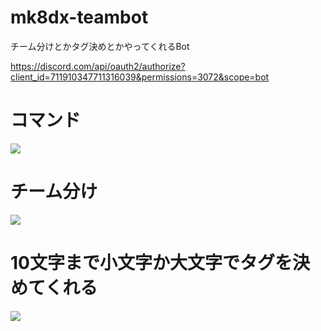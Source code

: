 # mk8dx-teambot
チーム分けとかタグ決めとかやってくれるBot

https://discord.com/api/oauth2/authorize?client_id=711910347711316039&permissions=3072&scope=bot

# コマンド
![](https://i.imgur.com/ftk7mP0.png)

# チーム分け
![](https://i.imgur.com/Fi3NdCd.png)

# 10文字まで小文字か大文字でタグを決めてくれる
![](https://i.imgur.com/HpIeJW0.png)

